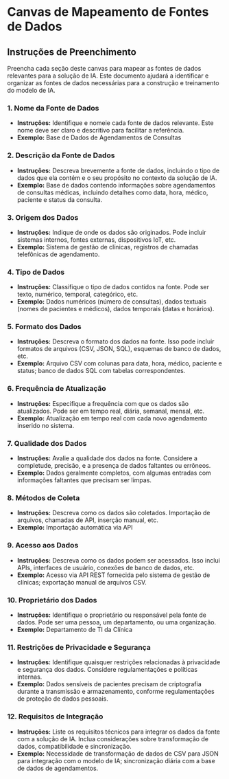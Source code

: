 # Canvas de Mapeamento de Fontes de Dados

## Instruções de Preenchimento

Preencha cada seção deste canvas para mapear as fontes de dados relevantes para a solução de IA. Este documento ajudará a identificar e organizar as fontes de dados necessárias para a construção e treinamento do modelo de IA.

### 1. Nome da Fonte de Dados

- **Instruções:** Identifique e nomeie cada fonte de dados relevante. Este nome deve ser claro e descritivo para facilitar a referência.
- **Exemplo:** Base de Dados de Agendamentos de Consultas

### 2. Descrição da Fonte de Dados

- **Instruções:** Descreva brevemente a fonte de dados, incluindo o tipo de dados que ela contém e o seu propósito no contexto da solução de IA.
- **Exemplo:** Base de dados contendo informações sobre agendamentos de consultas médicas, incluindo detalhes como data, hora, médico, paciente e status da consulta.

### 3. Origem dos Dados

- **Instruções:** Indique de onde os dados são originados. Pode incluir sistemas internos, fontes externas, dispositivos IoT, etc.
- **Exemplo:** Sistema de gestão de clínicas, registros de chamadas telefônicas de agendamento.

### 4. Tipo de Dados

- **Instruções:** Classifique o tipo de dados contidos na fonte. Pode ser texto, numérico, temporal, categórico, etc.
- **Exemplo:** Dados numéricos (número de consultas), dados textuais (nomes de pacientes e médicos), dados temporais (datas e horários).

### 5. Formato dos Dados

- **Instruções:** Descreva o formato dos dados na fonte. Isso pode incluir formatos de arquivos (CSV, JSON, SQL), esquemas de banco de dados, etc.
- **Exemplo:** Arquivo CSV com colunas para data, hora, médico, paciente e status; banco de dados SQL com tabelas correspondentes.

### 6. Frequência de Atualização

- **Instruções:** Especifique a frequência com que os dados são atualizados. Pode ser em tempo real, diária, semanal, mensal, etc.
- **Exemplo:** Atualização em tempo real com cada novo agendamento inserido no sistema.

### 7. Qualidade dos Dados

- **Instruções:** Avalie a qualidade dos dados na fonte. Considere a completude, precisão, e a presença de dados faltantes ou errôneos.
- **Exemplo:** Dados geralmente completos, com algumas entradas com informações faltantes que precisam ser limpas.

### 8. Métodos de Coleta

- **Instruções:** Descreva como os dados são coletados. Importação de arquivos, chamadas de API, inserção manual, etc.
- **Exemplo:** Importação automática via API

### 9. Acesso aos Dados

- **Instruções:** Descreva como os dados podem ser acessados. Isso inclui APIs, interfaces de usuário, conexões de banco de dados, etc.
- **Exemplo:** Acesso via API REST fornecida pelo sistema de gestão de clínicas; exportação manual de arquivos CSV.

### 10. Proprietário dos Dados

- **Instruções:** Identifique o proprietário ou responsável pela fonte de dados. Pode ser uma pessoa, um departamento, ou uma organização.
- **Exemplo:** Departamento de TI da Clínica

### 11. Restrições de Privacidade e Segurança

- **Instruções:** Identifique quaisquer restrições relacionadas à privacidade e segurança dos dados. Considere regulamentações e políticas internas.
- **Exemplo:** Dados sensíveis de pacientes precisam de criptografia durante a transmissão e armazenamento, conforme regulamentações de proteção de dados pessoais.

### 12. Requisitos de Integração

- **Instruções:** Liste os requisitos técnicos para integrar os dados da fonte com a solução de IA. Inclua considerações sobre transformação de dados, compatibilidade e sincronização.
- **Exemplo:** Necessidade de transformação de dados de CSV para JSON para integração com o modelo de IA; sincronização diária com a base de dados de agendamentos.